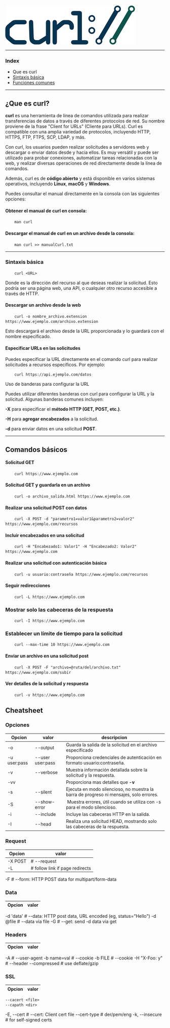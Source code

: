 ![Logo Curl](img/curlLogo.png)

---
### Index

- Que es curl
- [Sintaxis básica](#comandosBasicos)
- [Funciones comunes](#comandosComunes)
---
  
## ¿Que es curl? ##
**curl** es una herramienta de línea de comandos utilizada para realizar transferencias de datos a través de diferentes protocolos de red. Su nombre proviene de la frase "Client for URLs" (Cliente para URLs). Curl es compatible con una amplia variedad de protocolos, incluyendo HTTP, HTTPS, FTP, FTPS, SCP, LDAP, y más.

Con curl, los usuarios pueden realizar solicitudes a servidores web y descargar o enviar datos desde y hacia ellos. Es muy versátil y puede ser utilizado para probar conexiones, automatizar tareas relacionadas con la web, y realizar diversas operaciones de red directamente desde la línea de comandos. 

Además, curl es de **código abierto** y está disponible en varios sistemas operativos, incluyendo **Linux**, **macOS** y **Windows**.

Puedes consultar el manual directamente en la consola con las siguientes opciones: 

#### Obtener el manual de curl en consola:

        man curl

#### Descargar el manual de curl en un archivo desde la consola:

        man curl >> manualCurl.txt


---

<a name="comandosBasicos"></a>

### Sintaxis básica

        curl <URL>
        
Donde <URL> es la dirección del recurso al que deseas realizar la solicitud. Esto podría ser una página web, una API, o cualquier otro recurso accesible a través de HTTP.

#### Descargar un archivo desde la web

        curl -o nombre_archivo.extension https://www.ejemplo.com/archivo.extension
        
Esto descargará el archivo desde la URL proporcionada y lo guardará con el nombre especificado.

#### Especificar URLs en las solicitudes

Puedes especificar la URL directamente en el comando curl para realizar solicitudes a recursos específicos. Por ejemplo:

        curl https://api.ejemplo.com/datos
        
Uso de banderas para configurar la URL

Puedes utilizar diferentes banderas con curl para configurar la URL y la solicitud. Algunas banderas comunes incluyen:

**-X** para especificar el **método HTTP (GET, POST, etc.)**.

**-H** para **agregar encabezados** a la solicitud.

**-d** para enviar datos en una solicitud **POST**.


---
<a name="comandosComunes"></a>

## Comandos básicos

#### Solicitud GET
        curl https://www.ejemplo.com

#### Solicitud GET y guardarla en un archivo
        curl -o archivo_salida.html https://www.ejemplo.com
#### Realizar una solicitud POST con datos
        curl -X POST -d "parametro1=valor1&parametro2=valor2" https://www.ejemplo.com/recursos
#### Incluir encabezados en una solicitud
        curl -H "Encabezado1: Valor1" -H "Encabezado2: Valor2" https://www.ejemplo.com

#### Realizar una solicitud con autenticación básica
        curl -u usuario:contraseña https://www.ejemplo.com/recursos

#### Seguir redirecciones
        curl -L https://www.ejemplo.com
### Mostrar solo las cabeceras de la respuesta
        curl -I https://www.ejemplo.com

### Establecer un límite de tiempo para la solicitud
        curl --max-time 10 https://www.ejemplo.com
#### Enviar un archivo en una solicitud post 
        curl -X POST -F "archivo=@ruta/del/archivo.txt" https://www.ejemplo.com/subir

#### Ver detalles de la solicitud y respuesta
        curl -v https://www.ejemplo.com


<a name="cheatsheet"></a>
## Cheatsheet

### Opciones

|Opcion| valor |descripcion|
|---|---|---|
|-o <file>|--output <file>|Guarda la salida de la solicitud en el archivo especificado|
|-u user:pass|--user user:pass| Proporciona credenciales de autenticación en formato usuario:contraseña. |
|-v |--verbose|Muestra información detallada sobre la solicitud y la respuesta.|
|-vv ||Proporciona mas detalles que **-v**|
|-s |--silent |Ejecuta en modo silencioso, no muestra la barra de progreso ni mensajes, solo errores. |
|-S |--show-error | Muestra errores, útil cuando se utiliza con -s para el modo silencioso.|
|-i |--include| Incluye las cabeceras HTTP en la salida.|
|-I |--head | Realiza una solicitud HEAD, mostrando solo las cabeceras de la respuesta.|


### Request

|Opcion| valor |
|---|---|
|-X POST|# --request|
|-L|# follow link if page redirects|



          
               
-F               # --form: HTTP POST data for multipart/form-data

### Data

|Opcion| valor |
|---|---|

-d 'data'    # --data: HTTP post data, URL encoded (eg, status="Hello")
-d @file     # --data via file
-G           # --get: send -d data via get

### Headers

|Opcion| valor |
|---|---|

-A <str>         # --user-agent
-b name=val      # --cookie
-b FILE          # --cookie
-H "X-Foo: y"    # --header
--compressed     # use deflate/gzip

### SSL

|Opcion| valor |
|---|---|

    --cacert <file>
    --capath <dir>
-E, --cert <cert>     # --cert: Client cert file
    --cert-type       # der/pem/eng
-k, --insecure        # for self-signed certs
